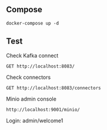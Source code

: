 ## Compose

```shell
docker-compose up -d
```

## Test

Check Kafka connect
```http request
GET http://localhost:8083/
```

Check connectors
```http request
GET http://localhost:8083/connectors
```

Minio admin console
```http request
http://localhost:9001/minio/
```
Login: admin/welcome1
